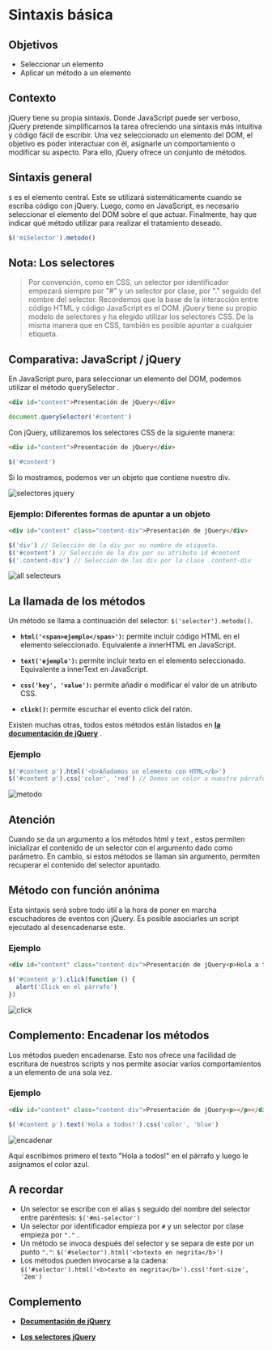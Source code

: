 # Sintaxis básica

## Objetivos

- Seleccionar un elemento
- Aplicar un método a un elemento

## Contexto

jQuery tiene su propia sintaxis. Donde JavaScript puede ser verboso, jQuery pretende simplificarnos la tarea ofreciendo una sintaxis más intuitiva y código fácil de escribir. Una vez seleccionado un elemento del DOM, el objetivo es poder interactuar con él, asignarle un comportamiento o modificar su aspecto. Para ello, jQuery ofrece un conjunto de métodos.

## Sintaxis general

`$` es el elemento central. Este se utilizará sistemáticamente cuando se escriba código con jQuery. Luego, como en JavaScript, es necesario seleccionar el elemento del DOM sobre el que actuar. Finalmente, hay que indicar qué método utilizar para realizar el tratamiento deseado.

```javascript
$('miSelector').metodo()
```

## Nota: Los selectores

>Por convención, como en CSS, un selector por identificador empezará siempre por "#" y un selector por clase, por "." seguido del nombre del selector. Recordemos que la base de la interacción entre código HTML y código JavaScript es el DOM. jQuery tiene su propio modelo de selectores y ha elegido utilizar los selectores CSS. De la misma manera que en CSS, también es posible apuntar a cualquier etiqueta.

## Comparativa: JavaScript / jQuery

En JavaScript puro, para seleccionar un elemento del DOM, podemos utilizar el método querySelector .

```html
<div id="content">Presentación de jQuery</div>
```

```javascript
document.querySelector('#content')
```

Con jQuery, utilizaremos los selectores CSS de la siguiente manera:

```html
<div id="content">Presentación de jQuery</div>
```

```javascript
$('#content')
```

Si lo mostramos, podemos ver un objeto que contiene nuestro div.

![selectores jquery](./04-Sintaxis-basica/img/jquery-selecteurs.jpg)

### Ejemplo: Diferentes formas de apuntar a un objeto

```html
<div id="content" class="content-div">Presentación de jQuery</div>
```

```javascript
$('div') // Selección de la div por su nombre de etiqueta.
$('#content') // Selección de la div por su atributo id #content
$('.content-div') // Selección de las div por la clase .content-div
```

![all selecteurs](./04-Sintaxis-basica/img/jquery-selecteurs-all.jpg)

## La llamada de los métodos

Un método se llama a continuación del selector: `$('selector').metodo()`.

- **`html('<span>ejemplo</span>')`:** permite incluir código HTML en el elemento seleccionado. Equivalente a innerHTML en JavaScript.

- **`text('ejemplo')`:** permite incluir texto en el elemento seleccionado. Equivalente a innerText en JavaScript.

- **`css('key', 'value')`:** permite añadir o modificar el valor de un atributo CSS.

- **`click()`:** permite escuchar el evento click del ratón.

Existen muchas otras, todos estos métodos están listados en **[la documentación de jQuery](https://api.jquery.com/)** .

### Ejemplo

```javascript
$('#content p').html('<b>Añadamos un elemento con HTML</b>')
$('#content p').css('color', 'red') // Demos un color a nuestro párrafo
```

![metodo](./04-Sintaxis-basica/img/methode.jpg)

## Atención

Cuando se da un argumento a los métodos html y text , estos permiten inicializar el contenido de un selector con el argumento dado como parámetro. En cambio, si estos métodos se llaman sin argumento, permiten recuperar el contenido del selector apuntado.

## Método con función anónima

Esta sintaxis será sobre todo útil a la hora de poner en marcha escuchadores de eventos con jQuery. Es posible asociarles un script ejecutado al desencadenarse este.

### Ejemplo

```html
<div id="content" class="content-div">Presentación de jQuery<p>Hola a todos!</p></div>
```

```javascript
$('#content p').click(function () {
  alert('Click en el párrafo')
})
```

![click](./04-Sintaxis-basica/img/click.jpg)

## Complemento: Encadenar los métodos

Los métodos pueden encadenarse. Esto nos ofrece una facilidad de escritura de nuestros scripts y nos permite asociar varios comportamientos a un elemento de una sola vez.

### Ejemplo

```html
<div id="content" class="content-div">Presentación de jQuery<p></p></div>
```

```javascript
$('#content p').text('Hola a todos!').css('color', 'blue')
```

![encadenar](./04-Sintaxis-basica/img/chaine.jpg)

Aquí escribimos primero el texto "Hola a todos!" en el párrafo y luego le asignamos el color azul.

## A recordar

- Un selector se escribe con el alias `$` seguido del nombre del selector entre paréntesis: `$('#mi-selector')`
- Un selector por identificador empieza por `#` y un selector por clase empieza por `"."` .
- Un método se invoca después del selector y se separa de este por un punto `"."`: `$('#selector').html('<b>texto en negrita</b>')`
- Los métodos pueden invocarse a la cadena: `$('#selector').html('<b>texto en negrita</b>').css('font-size', '2em')`

## Complemento

- **[Documentación de jQuery](https://api.jquery.com/)**

- **[Los selectores jQuery](https://api.jquery.com/category/selectors/)**
